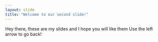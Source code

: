 ```yaml
---
layout: slide
title: "Welcome to our second slide!"
---
```

Hey there, these are my slides and I hope you will like them
Use the left arrow to go back!

